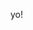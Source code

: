 yo!
<!--
<br>
![My GitHub stats](https://github-readme-stats.vercel.app/api?username=mistovek016&show_icons=true&theme=radical&bg_color=1e1e2e&text_color=cdd6f4&icon_color=cba6f7&title_color=94e2d5)
<br>
![Top Langs](https://github-readme-stats.vercel.app/api/top-langs/?username=mistovek016&layout=compact&show_icons=true&theme=radical&bg_color=1e1e2e&text_color=cdd6f4&icon_color=cba6f7&title_color=94e2d5)
-->
